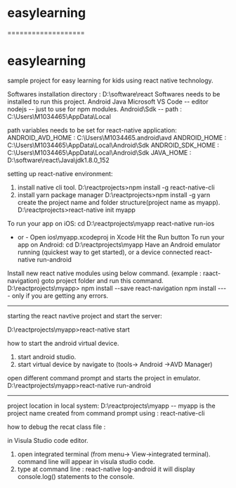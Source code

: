# easylearning
===================
# easylearning
sample project for easy learning for kids using  react native technology.

Softwares installation directory : D:\software\react
Softwares needs to be installed to run this project.
Android
Java
Microsoft VS Code -- editor
nodejs -- just to use for npm modules.
Android\Sdk   -- path : C:\Users\M1034465\AppData\Local

path variables needs to be set for react-native application:
ANDROID_AVD_HOME : C:\Users\M1034465\.android\avd
ANDROID_HOME : C:\Users\M1034465\AppData\Local\Android\Sdk
ANDROID_SDK_HOME : C:\Users\M1034465\AppData\Local\Android\Sdk
JAVA_HOME : D:\software\react\Java\jdk1.8.0_152

setting up react-native environment:
1. install native cli tool.
	D:\reactprojects>npm install -g react-native-cli
2. install yarn package manager
	D:\reactprojects>npm install -g yarn
create the project name and folder structure(project name as myapp).
D:\reactprojects>react-native init myapp

To run your app on iOS:
   cd D:\reactprojects\myapp
   react-native run-ios
   - or -
   Open ios\myapp.xcodeproj in Xcode
   Hit the Run button
To run your app on Android:
   cd D:\reactprojects\myapp
   Have an Android emulator running (quickest way to get started), or a device connected
   react-native run-android

Install new react native modules using below command. (example : raact-navigation)
goto project folder and run this command. D:\reactprojects\myapp>
npm install --save react-navigation
npm install   ---- only if you are getting any errors.
******************************************************
starting the react navtive project and start the server:

D:\reactprojects\myapp>react-native start

how to start the android virtual device.
1. start android studio.
2. start virtual device by navigate to (tools-> Android ->AVD Manager)

open different command prompt and starts the  project in emulator.
D:\reactprojects\myapp>react-native run-android

*****************************************************

project location in local system:
D:\reactprojects\myapp  -- myapp is the project name created from command prompt using : react-native-cli 

how to debug the recat class file :

in Visula Studio code editor.
1. open integrated terminal (from menu-> View->integrated terminal). command line will appear in visula studio code.
2. type at command line : react-native  log-android
it will display console.log() statements to the console.


